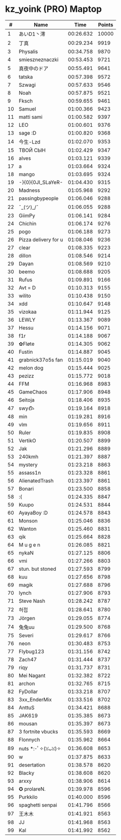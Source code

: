 # kz_yoink (PRO) Maptop

|  # | Name | Time | Points |
|-------------- | -------------- | -------------- | -------------- | 
| 1 | あいD1丶澪 | 00:26.632 | 10000 | 
| 2 | 丁真 | 00:29.234 | 9919 | 
| 3 | Physalis | 00:34.758 | 9870 | 
| 4 | smieszneznaczki | 00:53.453 | 9721 | 
| 5 | 真夜中のドア | 00:55.491 | 9641 | 
| 6 | tatska | 00:57.398 | 9572 | 
| 7 | Szwagi | 00:57.633 | 9546 | 
| 8 | Noah | 00:57.875 | 9521 | 
| 9 | Fksch | 00:59.655 | 9461 | 
| 10 | Samuel | 01:00.366 | 9423 | 
| 11 | matti sami | 01:00.582 | 9397 | 
| 12 | LEO | 01:00.601 | 9376 | 
| 13 | sage :D | 01:00.820 | 9368 | 
| 14 | 今生-Lzd | 01:02.070 | 9353 | 
| 15 | ТВОЙ СЫН | 01:02.429 | 9347 | 
| 16 | alves | 01:03.121 | 9339 | 
| 17 | a | 01:03.664 | 9324 | 
| 18 | mango | 01:03.695 | 9324 | 
| 19 | -}{0}{0JI_SLaYeR- | 01:04.430 | 9315 | 
| 20 | Madness | 01:05.968 | 9292 | 
| 21 | passingbypeople | 01:06.046 | 9288 | 
| 22 | ¯\_(ツ)_/¯ | 01:06.055 | 9288 | 
| 23 | GiimPy | 01:06.141 | 9284 | 
| 24 | Chichin | 01:06.174 | 9276 | 
| 25 | pogo | 01:06.188 | 9273 | 
| 26 | Pizza delivery for u | 01:08.046 | 9236 | 
| 27 | clear | 01:08.335 | 9223 | 
| 28 | dillon | 01:08.546 | 9214 | 
| 29 | Dayan | 01:08.569 | 9210 | 
| 30 | beemo | 01:08.688 | 9205 | 
| 31 | Rufus | 01:09.891 | 9166 | 
| 32 | Avt = D | 01:10.313 | 9155 | 
| 33 | wilito | 01:10.438 | 9150 | 
| 34 | xdd | 01:10.647 | 9148 | 
| 35 | vizokaa | 01:11.944 | 9125 | 
| 36 | LEWLY | 01:13.367 | 9089 | 
| 37 | Hessu | 01:14.156 | 9071 | 
| 38 | f1r | 01:14.188 | 9067 | 
| 39 | ✿Fløte | 01:14.305 | 9062 | 
| 40 | Fustin | 01:14.887 | 9045 | 
| 41 | grabnick37o5s fan | 01:15.019 | 9040 | 
| 42 | melon dog | 01:15.444 | 9025 | 
| 43 | pezizz | 01:15.772 | 9018 | 
| 44 | FFM | 01:16.968 | 8983 | 
| 45 | GameChaos | 01:17.906 | 8948 | 
| 46 | Seitoja | 01:18.406 | 8935 | 
| 47 | swy𐂃 | 01:19.164 | 8918 | 
| 48 | min | 01:19.281 | 8916 | 
| 49 | vlm | 01:19.656 | 8911 | 
| 50 | Ruler | 01:19.835 | 8908 | 
| 51 | VertikO | 01:20.507 | 8899 | 
| 52 | Jak | 01:21.296 | 8889 | 
| 53 | 240kmh | 01:21.397 | 8887 | 
| 54 | mystery | 01:23.218 | 8863 | 
| 55 | assass1n | 01:23.328 | 8861 | 
| 56 | AlienatedTrash | 01:23.397 | 8861 | 
| 57 | Bonari | 01:23.500 | 8858 | 
| 58 | :( | 01:24.335 | 8847 | 
| 59 | Kuupo | 01:24.531 | 8844 | 
| 60 | AyayaBoy :D | 01:24.578 | 8843 | 
| 61 | Monson | 01:25.046 | 8836 | 
| 62 | Wanton | 01:25.460 | 8831 | 
| 63 | qik | 01:25.664 | 8828 | 
| 64 | M u g e n | 01:26.085 | 8821 | 
| 65 | nykaN | 01:27.125 | 8806 | 
| 66 | vmi | 01:27.266 | 8803 | 
| 67 | stun. but stoned | 01:27.593 | 8799 | 
| 68 | kuu | 01:27.656 | 8798 | 
| 69 | magik | 01:27.688 | 8796 | 
| 70 | lynch | 01:27.906 | 8793 | 
| 71 | Steve Nash | 01:28.242 | 8787 | 
| 72 | 허접 | 01:28.641 | 8780 | 
| 73 | Jörgen | 01:29.055 | 8774 | 
| 74 | 兔兔uu | 01:29.500 | 8768 | 
| 75 | Severi | 01:29.617 | 8766 | 
| 76 | neon | 01:30.483 | 8753 | 
| 77 | Flybug123 | 01:31.156 | 8742 | 
| 78 | Zach47 | 01:31.444 | 8737 | 
| 79 | riqy | 01:31.737 | 8731 | 
| 80 | Mei Nagant | 01:32.382 | 8722 | 
| 81 | archon | 01:32.765 | 8715 | 
| 82 | FyDollar | 01:33.218 | 8707 | 
| 83 | 3xx_EnderMix | 01:33.516 | 8702 | 
| 84 | AnttuS | 01:34.421 | 8688 | 
| 85 | JAK619 | 01:35.385 | 8673 | 
| 86 | mousan | 01:35.397 | 8673 | 
| 87 | 3 fortnite vbucks | 01:35.593 | 8669 | 
| 88 | Flonnych | 01:35.962 | 8664 | 
| 89 | nuts *:･ﾟ✧(ꈍᴗꈍ)✧ | 01:36.608 | 8653 | 
| 90 | w | 01:37.875 | 8633 | 
| 91 | desertation | 01:38.578 | 8620 | 
| 92 | Blacky | 01:38.608 | 8620 | 
| 93 | arxxy | 01:38.906 | 8614 | 
| 94 | ✪ prolareN. | 01:39.978 | 8596 | 
| 95 | Purkkilo | 01:40.000 | 8596 | 
| 96 | spaghetti senpai | 01:41.796 | 8566 | 
| 97 | 王木木 | 01:41.921 | 8563 | 
| 98 | JJ | 01:41.968 | 8563 | 
| 99 | Kal | 01:41.992 | 8562 | 

